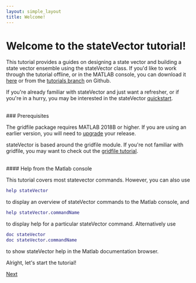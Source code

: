 ```yaml
---
layout: simple_layout
title: Welcome!
---
```


# Welcome to the stateVector tutorial!

This tutorial provides a guides on designing a state vector and building a state vector ensemble using the stateVector class. If you'd like to work through the tutorial offline, or in the MATLAB console, you can download it <a href="stateVector-tutorial.zip" download>here</a> or from the [tutorials branch](https://github.com/JonKing93/DASH/tree/Tutorials) on Github.

If you're already familiar with stateVector and just want a refresher, or if you're in a hurry, you may be interested in the stateVector [quickstart](quickstart).

<br>
### Prerequisites

The gridfile package requires MATLAB 2018B or higher. If you are using an earlier version, you will need to [upgrade](https://www.mathworks.com/help/install/ug/upgrade-matlab-release.html) your release.

stateVector is based around the gridfile module. If you're not familiar with gridfile, you may want to check out the [gridfile tutorial](../gridfile/welcome).

<br>
#### Help from the Matlab console

This tutorial covers most statevector commands. However, you can also use
```matlab
help stateVector
```
to display an overview of stateVector commands to the Matlab console, and
```matlab
help stateVector.commandName
```
to display help for a particular stateVector command. Alternatively use
```matlab
doc stateVector
doc stateVector.commandName
```
to show stateVector help in the Matlab documentation browser.

Alright, let's start the tutorial!

[Next](concepts)
